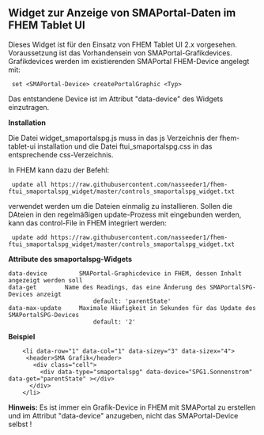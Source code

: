 <h2><b>Widget zur Anzeige von SMAPortal-Daten im FHEM Tablet UI</b></h2>

Dieses Widget ist für den Einsatz von FHEM Tablet UI 2.x vorgesehen.
Voraussetzung ist das Vorhandensein von SMAPortal-Grafikdevices.
Grafikdevices werden im existierenden SMAPortal FHEM-Device angelegt 
mit:

     set <SMAPortal-Device> createPortalGraphic <Typ>
  
Das entstandene Device ist im Attribut "data-device" des Widgets einzutragen.



<b>Installation</b>

Die Datei widget_smaportalspg.js muss in das js Verzeichnis der fhem-tablet-ui installation und 
die Datei ftui_smaportalspg.css in das entsprechende css-Verzeichnis.

In FHEM kann dazu der Befehl:

     update all https://raw.githubusercontent.com/nasseeder1/fhem-ftui_smaportalspg_widget/master/controls_smaportalspg_widget.txt
     
verwendet werden um die Dateien einmalig zu installieren. Sollen die DAteien in den regelmäßigen update-Prozess mit eingebunden werden, kann das control-File in FHEM integriert werden:

     update add https://raw.githubusercontent.com/nasseeder1/fhem-ftui_smaportalspg_widget/master/controls_smaportalspg_widget.txt

<b>Attribute des smaportalspg-Widgets</b>

	data-device 		SMAPortal-Graphicdevice in FHEM, dessen Inhalt angezeigt werden soll 		
	data-get 		Name des Readings, das eine Änderung des SMAPortalSPG-Devices anzeigt 	
	                        default: 'parentState' 	
	data-max-update 	Maximale Häufigkeit in Sekunden für das Update des SMAPortalSPG-Devices	
	                        default: '2'

<b>Beispiel</b>
      
        <li data-row="1" data-col="1" data-sizey="3" data-sizex="4">
         <header>SMA Grafik</header>
           <div class="cell">
             <div data-type="smaportalspg" data-device="SPG1.Sonnenstrom" data-get="parentState" ></div> 
          </div>
	    </li>   


<b>Hinweis:</b> Es ist immer ein Grafik-Device in FHEM mit SMAPortal zu erstellen und im Attribut "data-device" 
anzugeben, nicht das SMAPortal-Device selbst !
